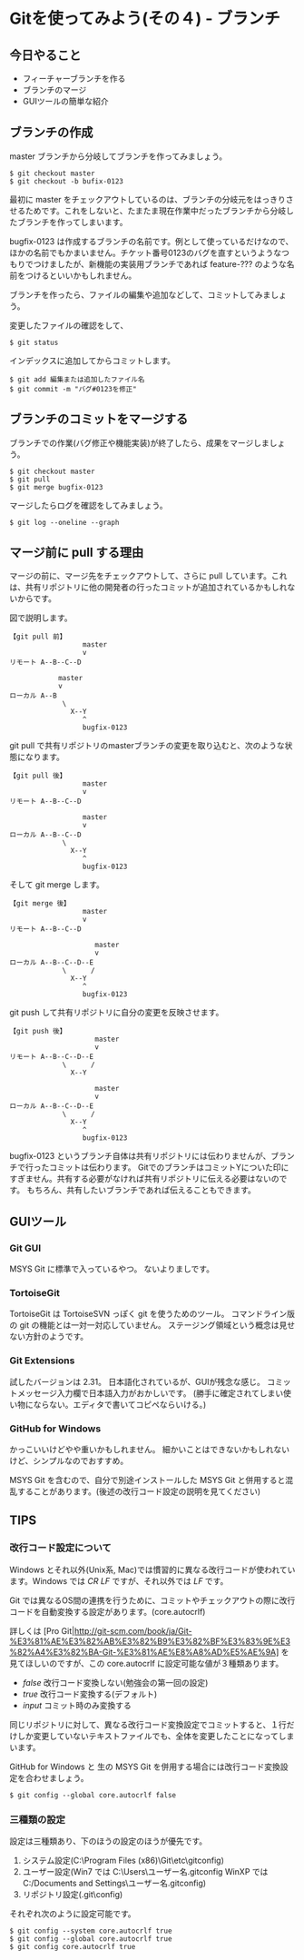 ﻿# Gitを使ってみよう(その４) - ブランチ

## 今日やること

* フィーチャーブランチを作る
* ブランチのマージ
* GUIツールの簡単な紹介

## ブランチの作成

master ブランチから分岐してブランチを作ってみましょう。

```
$ git checkout master
$ git checkout -b bufix-0123
```

最初に master をチェックアウトしているのは、ブランチの分岐元をはっきりさせるためです。これをしないと、たまたま現在作業中だったブランチから分岐したブランチを作ってしまいます。

bugfix-0123 は作成するブランチの名前です。例として使っているだけなので、ほかの名前でもかまいません。チケット番号0123のバグを直すというようなつもりでつけましたが、新機能の実装用ブランチであれば feature-??? のような名前をつけるといいかもしれません。

ブランチを作ったら、ファイルの編集や追加などして、コミットしてみましょう。

変更したファイルの確認をして、

```
$ git status
```

インデックスに追加してからコミットします。

```
$ git add 編集または追加したファイル名
$ git commit -m "バグ#0123を修正"
```

## ブランチのコミットをマージする

ブランチでの作業(バグ修正や機能実装)が終了したら、成果をマージしましょう。

```
$ git checkout master
$ git pull
$ git merge bugfix-0123
```

マージしたらログを確認をしてみましょう。

```
$ git log --oneline --graph
```

## マージ前に pull する理由

マージの前に、マージ先をチェックアウトして、さらに pull しています。これは、共有リポジトリに他の開発者の行ったコミットが追加されているかもしれないからです。

図で説明します。

```
【git pull 前】
                  master
                  v
リモート A--B--C--D

            master
            v
ローカル A--B
             \
               X--Y
                  ^
                  bugfix-0123
```

git pull で共有リポジトリのmasterブランチの変更を取り込むと、次のような状態になります。

```
【git pull 後】
                  master
                  v
リモート A--B--C--D

                  master
                  v
ローカル A--B--C--D
             \
               X--Y
                  ^
                  bugfix-0123
```

そして git merge します。

```
【git merge 後】
                  master
                  v
リモート A--B--C--D

                     master
                     v
ローカル A--B--C--D--E
             \      /
               X--Y
                  ^
                  bugfix-0123
```

git push して共有リポジトリに自分の変更を反映させます。

```
【git push 後】
                     master
                     v
リモート A--B--C--D--E
             \      /
               X--Y

                     master
                     v
ローカル A--B--C--D--E
             \      /
               X--Y
                  ^
                  bugfix-0123
```

bugfix-0123 というブランチ自体は共有リポジトリには伝わりませんが、ブランチで行ったコミットは伝わります。
GitでのブランチはコミットYについた印にすぎません。共有する必要がなければ共有リポジトリに伝える必要はないのです。
もちろん、共有したいブランチであれば伝えることもできます。

## GUIツール

### Git GUI

MSYS Git に標準で入っているやつ。
ないよりましです。

### TortoiseGit

TortoiseGit は TortoiseSVN っぽく git を使うためのツール。
コマンドライン版の git の機能とは一対一対応していません。
ステージング領域という概念は見せない方針のようです。

### Git Extensions

試したバージョンは 2.31。
日本語化されているが、GUIが残念な感じ。
コミットメッセージ入力欄で日本語入力がおかしいです。
(勝手に確定されてしまい使い物にならない。エディタで書いてコピペならいける。)

### GitHub for Windows

かっこいいけどやや重いかもしれません。
細かいことはできないかもしれないけど、シンプルなのでおすすめ。

MSYS Git を含むので、自分で別途インストールした MSYS Git と併用すると混乱することがあります。(後述の改行コード設定の説明を見てください)

## TIPS

### 改行コード設定について

Windows とそれ以外(Unix系, Mac)では慣習的に異なる改行コードが使われています。Windows では *CR LF* ですが、それ以外では *LF* です。

Git では異なるOS間の連携を行うために、コミットやチェックアウトの際に改行コードを自動変換する設定があります。(core.autocrlf)

詳しくは [Pro Git|http://git-scm.com/book/ja/Git-%E3%81%AE%E3%82%AB%E3%82%B9%E3%82%BF%E3%83%9E%E3%82%A4%E3%82%BA-Git-%E3%81%AE%E8%A8%AD%E5%AE%9A] を見てほしいのですが、この core.autocrlf に設定可能な値が３種類あります。

* *false* 改行コード変換しない(勉強会の第一回の設定)
* *true*  改行コード変換する(デフォルト)
* *input* コミット時のみ変換する

同じリポジトリに対して、異なる改行コード変換設定でコミットすると、１行だけしか変更していないテキストファイルでも、全体を変更したことになってしまいます。

GitHub for Windows と 生の MSYS Git を併用する場合には改行コード変換設定を合わせましょう。

```
$ git config --global core.autocrlf false
```

### 三種類の設定

設定は三種類あり、下のほうの設定のほうが優先です。

1. システム設定(C:\Program Files (x86)\Git\etc\gitconfig)
2. ユーザー設定(Win7 では C:\Users\ユーザー名\.gitconfig  WinXP では C:/Documents and Settings\ユーザー名\.gitconfig)
3. リポジトリ設定(.git\config)

それぞれ次のように設定可能です。

```
$ git config --system core.autocrlf true
$ git config --global core.autocrlf true
$ git config core.autocrlf true
```
